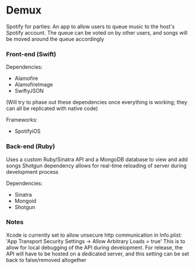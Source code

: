 # Demux
Spotify for parties: An app to allow users to queue music to the host's Spotify account. The queue can be voted on by other users, and songs will be moved around the queue accordingly

### Front-end (Swift)
Dependencies:
- Alamofire
- AlamofireImage
- SwiftyJSON

(Will try to phase out these dependencies once everything is working; they can all be replicated with native code)

Frameworks:
- SpotifyiOS

### Back-end (Ruby)
Uses a custom Ruby/Sinatra API and a MongoDB database to view and add songs
Shotgun dependency allows for real-time reloading of server during development process

Dependencies:
- Sinatra
- Mongoid
- Shotgun

### Notes
Xcode is currently set to allow unsecure http communication in Info.plist: 'App Transport Security Settings -> Allow Arbitrary Loads = true'
This is to allow for local debugging of the API during development. For release, the API will have to be hosted on a dedicated server, and this setting can be set back to false/removed altogether
